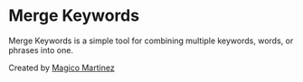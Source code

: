 # Merge Keywords

Merge Keywords is a simple tool for combining multiple keywords, words, or phrases into one.  

Created by [Magico Martinez](https://magicomartinez.com)